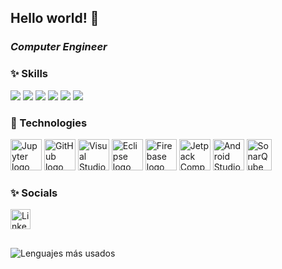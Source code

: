 ## Hello world! :wave:

### ***Computer Engineer***

### ✨ Skills 
<p align="left">
<img src="https://img.shields.io/badge/Java-ED8B00?style=for-the-badge&logo=java&logoColor=white" />
<img src="https://img.shields.io/badge/Python-14354C?style=for-the-badge&logo=python&logoColor=white" />
<img src="https://img.shields.io/badge/Kotlin-7F52FF?style=for-the-badge&logo=kotlin&logoColor=white" />
<img src="https://img.shields.io/badge/PostgreSQL-336791?style=for-the-badge&logo=postgresql&logoColor=white" />
<img src="https://img.shields.io/badge/C%23-239120?style=for-the-badge&logo=c-sharp&logoColor=white" />
<img src="https://img.shields.io/badge/PowerFx-742774?style=for-the-badge&logo=powerapps&logoColor=white" />

### 🔨 Technologies
<p align="left">
  <img src="https://cdn.jsdelivr.net/gh/devicons/devicon/icons/jupyter/jupyter-original.svg" width="50" title="Jupyter" alt="Jupyter logo" />
  <img src="https://cdn.jsdelivr.net/gh/devicons/devicon/icons/github/github-original.svg" width="50" title="GitHub" alt="GitHub logo" />
  <img src="https://cdn.jsdelivr.net/gh/devicons/devicon/icons/vscode/vscode-original.svg" width="50" title="Visual Studio Code" alt="Visual Studio Code logo" />
  <img src="https://cdn.jsdelivr.net/gh/devicons/devicon/icons/eclipse/eclipse-original.svg" width="50" title="Eclipse" alt="Eclipse logo" />
  <img src="https://www.vectorlogo.zone/logos/firebase/firebase-icon.svg" width="50" title="Firebase" alt="Firebase logo" />
  <img src="https://cdn.jsdelivr.net/gh/devicons/devicon@latest/icons/jetpackcompose/jetpackcompose-original.svg" title="Jetpack Compose" alt="Jetpack Compose logo" height="50" />
  <img src="https://developer.android.com/images/logos/android-studio.svg" title="Android Studio" alt="Android Studio logo" height="50" />
  <img src="https://cdn.jsdelivr.net/gh/devicons/devicon/icons/sonarqube/sonarqube-original.svg" title="SonarQube" alt="SonarQube logo" width="40" height="50" />
 </p>
                         
### ✨ Socials 
<p align="left">
  <a href="https://www.linkedin.com/in/jimena-arnaiz-gonzález-b10978289" target="_blank" rel="noreferrer">
    <img src="https://raw.githubusercontent.com/danielcranney/readme-generator/main/public/icons/socials/linkedin.svg" alt="LinkedIn" width="32" height="32" />
  </a>
  </p>


##
![Lenguajes más usados](https://github-readme-stats.vercel.app/api/top-langs/?username=jimenaarnaiz&layout=compact&langs_count=5&theme=dark)


